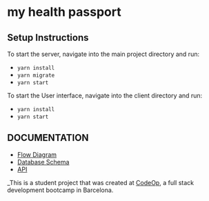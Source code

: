 # my health passport

## Setup Instructions

To start the server, navigate into the main project directory and run:
- `yarn install`
- `yarn migrate`
- `yarn start`

To start the User interface, navigate into the client directory and run:
- `yarn install`
- `yarn start`

## DOCUMENTATION
- [Flow Diagram](https://drive.google.com/file/d/1vxE3Ix51_bbo4uyxbAhnPRLrUW3QqObU/view?usp=sharing)
- [Database Schema](https://drive.google.com/file/d/1iIEjmYoraTFh7noHwjWdVVqihlVDnAF5/view?usp=sharing)
- [API](https://docs.google.com/document/d/1TAR7NmHNvCRbL2y6NMRQdfZzJRzd2jRlOHNXrtsaMgM/edit?usp=sharing)



_This is a student project that was created at [CodeOp](http://codeop.tech), a full stack development bootcamp in Barcelona.